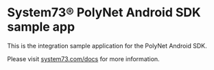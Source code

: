 # System73® PolyNet Android SDK sample app

This is the integration sample application for the PolyNet Android SDK.

Please visit [system73.com/docs](https://www.system73.com/docs/) for more information.
